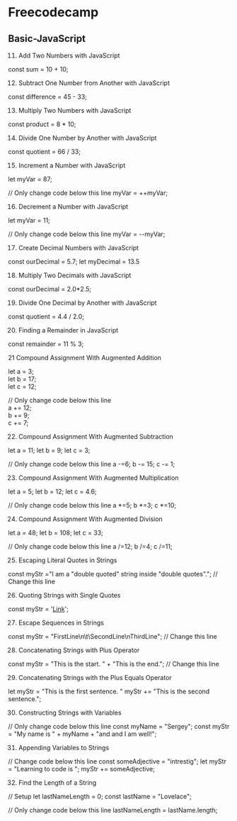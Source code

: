 # Freecodecamp

## Basic-JavaScript

11. Add Two Numbers with JavaScript

const sum = 10 + 10;

12. Subtract One Number from Another with JavaScript

const difference = 45 - 33;

13. Multiply Two Numbers with JavaScript

const product = 8 * 10;

14. Divide One Number by Another with JavaScript

const quotient = 66 / 33;

15. Increment a Number with JavaScript

let myVar = 87;

// Only change code below this line
myVar = ++myVar;

16. Decrement a Number with JavaScript

let myVar = 11;

// Only change code below this line
myVar = --myVar;

17. Create Decimal Numbers with JavaScript

const ourDecimal = 5.7;
let myDecimal = 13.5

18. Multiply Two Decimals with JavaScript

const ourDecimal = 2.0*2.5;

19. Divide One Decimal by Another with JavaScript

const quotient = 4.4 / 2.0; 

20. Finding a Remainder in JavaScript

const remainder = 11 % 3;

21 Compound Assignment With Augmented Addition

let a = 3;  
let b = 17;  
let c = 12;  

// Only change code below this line  
a += 12;  
b += 9;  
c += 7;  

22. Compound Assignment With Augmented Subtraction

let a = 11;
let b = 9;
let c = 3;

// Only change code below this line
a -=6;
b -= 15;
c -= 1;

23. Compound Assignment With Augmented Multiplication

let a = 5;
let b = 12;
let c = 4.6;

// Only change code below this line
a *=5;
b *=3;
c *=10;

24. Compound Assignment With Augmented Division

let a = 48;
let b = 108;
let c = 33;

// Only change code below this line
a /=12;
b /=4;
c /=11;

25. Escaping Literal Quotes in Strings

const myStr ="I am a \"double quoted\" string inside \"double quotes\"."; // Change this line

26. Quoting Strings with Single Quotes

const myStr = '<a href="http://www.example.com" target="_blank">Link</a>';

27. Escape Sequences in Strings

const myStr = "FirstLine\n\t\\SecondLine\nThirdLine"; // Change this line

28. Concatenating Strings with Plus Operator

const myStr = "This is the start. " + "This is the end."; // Change this line

29. Concatenating Strings with the Plus Equals Operator

let myStr = "This is the first sentence. "
myStr += "This is the second sentence.";

30. Constructing Strings with Variables

// Only change code below this line
const myName = "Sergey";
const myStr = "My name is " + myName + "and and I am well!";

31. Appending Variables to Strings

// Change code below this line
const someAdjective = "intrestig";
let myStr = "Learning to code is ";
myStr += someAdjective;

32. Find the Length of a String

// Setup
let lastNameLength = 0;
const lastName = "Lovelace";

// Only change code below this line
lastNameLength = lastName.length;
